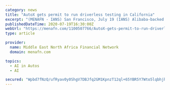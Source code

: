 ```yaml
---
category: news
title: "AutoX gets permit to run driverless testing in California"
excerpt: "(MENAFN - IANS) San Francisco, July 19 (IANS) Alibaba-backed autonomous vehicle startup AutoX Technologies has become only the third company to receive permission to conduct driverless testing on California roads."
publishedDateTime: 2020-07-19T16:30:00Z
webUrl: "https://menafn.com/1100507766/AutoX-gets-permit-to-run-driverless-testing-in-California"
type: article

provider:
  name: Middle East North Africa Financial Network
  domain: menafn.com

topics:
  - AI in Autos
  - AI

secured: "Wpbd7fNzQ/ufRyav0y0ShgV7DBJfq2GM1KpnzT12ql+65YBR5Y7Wto5lqbhjhT6OPXajALZs6I9MOhonaktbbbIUX6svYiyzw51Gr1r2axv4detk+wwydpMa0nFJE42AF2jymQuixhAo9XHbw1Rz2yDth3zgBcwBI/tP5zdmW7o0hAq4/b3y92c3DRv3cfKYA1qNKxr3ESRV98bG7RYzsAADonZQpV1W6zwf+LVsilUOVfuyA+fbPJFQT+tBR9F/WLJty03aF5TfW+pHjiy72JS8o2iYcaUnaHhYyRVcAus/JV1AGRHEIP4EYok3dAA8uHp0rkJEmvAE7D0gi+0GaQ==;hZ7m0OWDweSOcwbwjvhQng=="
---
```



